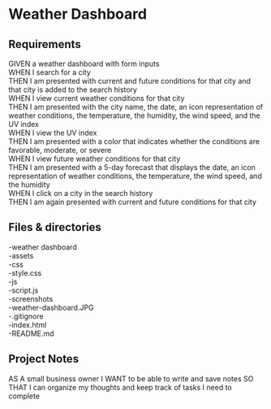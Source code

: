 
# Weather Dashboard

## Requirements

GIVEN a weather dashboard with form inputs <br />
WHEN I search for a city<br />
THEN I am presented with current and future conditions for that city and that city is added to the search history<br />
WHEN I view current weather conditions for that city<br />
THEN I am presented with the city name, the date, an icon representation of weather conditions, the temperature, the humidity, the wind speed, and the UV index<br />
WHEN I view the UV index<br />
THEN I am presented with a color that indicates whether the conditions are favorable, moderate, or severe<br />
WHEN I view future weather conditions for that city<br />
THEN I am presented with a 5-day forecast that displays the date, an icon representation of weather conditions, the temperature, the wind speed, and the humidity<br />
WHEN I click on a city in the search history<br />
THEN I am again presented with current and future conditions for that city<br />

## Files & directories

-weather dashboard <br />
    -assets <br />
      -css <br />
        -style.css <br />
      -js <br />
        -script.js <br />
      -screenshots <br />
        -weather-dashboard.JPG <br />
    -.gitignore <br />
    -index.html <br />
    -README.md <br />

## Project Notes

AS A small business owner
I WANT to be able to write and save notes
SO THAT I can organize my thoughts and keep track of tasks I need to complete

